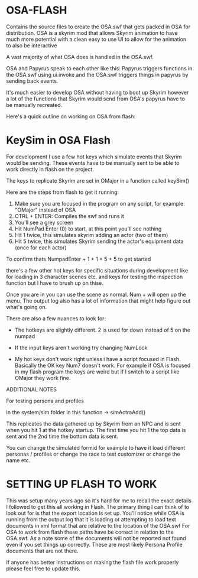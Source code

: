 # OSA-FLASH

Contains the source files to create the OSA.swf that gets packed in OSA for distribution.
OSA is a skyrim mod that allows Skyrim animation to have much more potential with a clean easy to use UI to allow for the animation to also be interactive

A vast majority of what OSA does is handled in the OSA.swf. 

OSA and Papyrus speak to each other like this:
Papyrus triggers functions in the OSA.swf using ui.invoke and the OSA.swf triggers things in papyrus by sending back events.

It's much easier to develop OSA without having to boot up Skyrim however a lot of the functions that Skyrim would send from OSA's papyrus have to be manually recreated.

Here's a quick outline on working on OSA from flash:

# KeySim in OSA Flash

For development I use a few hot keys which simulate events that Skyrim would be sending.
These events have to be manually sent to be able to work directly in flash on the project.



The keys to replicate Skyrim are set in OMajor in a function called keySim()

Here are the steps from flash to get it running:

1. Make sure you are focused in the program on any script, for example: "OMajor" instead of OSA
2. CTRL + ENTER: Compiles the swf and runs it
3. You'll see a grey screen
4. Hit NumPad Enter  (0) to start, at this point you'll see nothing
5. Hit 1 twice, this simulates skyrim adding an actor (two of them)
6. Hit 5 twice, this simulates Skyrim sending the actor's equipment data (once for each actor) 

To confirm thats NumpadEnter + 1 + 1 + 5 + 5 to get started

there's a few other hot keys for specific situations during development like for loading in 3 character scenes etc. and keys for testing the inspection function but I have to brush up on thise.

Once you are in you can use the scene as normal. Num + will open up the menu. The output log also has a lot of information that might help figure out what's going on. 


There are also a few nuances to look for:

- The hotkeys are slightly different. 2 is used for down instead of 5 on the numpad

- If the input keys aren't working try changing NumLock

- My hot keys don't work right unless i have a script focused in Flash. Basically the OK key Num7 doesn't work. For example if OSA is focused in my flash program the keys are weird but if I switch to a script like OMajor they work fine.



ADDITIONAL NOTES

For testing persona and profiles

In the system/sim folder in this function -> simActraAdd()

This replicates the data gathered up by Skyrim from an NPC and is sent when you hit 1 at the hotkey startup. The first time you hit 1 the top data is sent and the 2nd time the bottom data is sent.

You can change the simulated formid for example to have it load different personas / profiles or change the race to test customizer or change the name etc.



# SETTING UP FLASH TO WORK

This was setup many years ago so it's hard for me to recall the exact details I followed to get this all working in Flash. The primary thing I can think of to look out for is that the export location is set up. You'll notice while OSA is running from the output log that it is loading or attempting to load text documents in xml format that are relative to the location of the OSA.swf
For OSA to work from flash these paths have be correct in relation to the OSA.swf. As a note some of the documents will not be reported not found even if you set things up correctly. These are most likely Persona Profile documents that are not there.

If anyone has better instructions on making the flash file work properly please feel free to update this.
